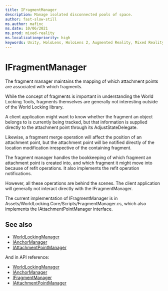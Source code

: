 ```yaml
---
title: IFragmentManager
description: Manage isolated disconnected pools of space.
author: fast-slow-still
ms.author: mafinc
ms.date: 10/06/2021
ms.prod: mixed-reality
ms.localizationpriority: high
keywords: Unity, HoloLens, HoloLens 2, Augmented Reality, Mixed Reality, ARCore, ARKit, development, MRTK
---
```


# IFragmentManager

The fragment manager maintains the mapping of which attachment points are associated with which fragments.

While the concept of fragments is important in understanding the World Locking Tools, fragments themselves are generally not interesting outside of the World Locking library. 

A client application might want to know whether the fragment an object belongs to is currently being tracked, but that information is supplied directly to the attachment point through its AdjustStateDelegate.

Likewise, a fragment merge operation will affect the position of an attachment point, but the attachment point will be notified directly of the location modification irrespective of the containing fragment.

The fragment manager handles the bookkeeping of which fragment an attachment point is created into, and which fragment it might move into because of refit operations. It also implements the refit operation notifications.

However, all these operations are behind the scenes. The client application will generally not interact directly with the IFragmentManager.

The current implementation of IFragmentManager is in Assets/WorldLocking.Core/Scripts/FragmentManager.cs, which also implements the IAttachmentPointManager interface.

## See also

* [WorldLockingManager](WorldLockingManager.md)
* [IAnchorManager](IAnchorManager.md)
* [IAttachmentPointManager](IAttachmentPointManager.md)

And in API reference:

* [WorldLockingManager](xref:Microsoft.MixedReality.WorldLocking.Core.WorldLockingManager)
* [IAnchorManager](xref:Microsoft.MixedReality.WorldLocking.Core.IAnchorManager)
* [IFragmentManager](xref:Microsoft.MixedReality.WorldLocking.Core.IFragmentManager)
* [IAttachmentPointManager](xref:Microsoft.MixedReality.WorldLocking.Core.IAttachmentPointManager)